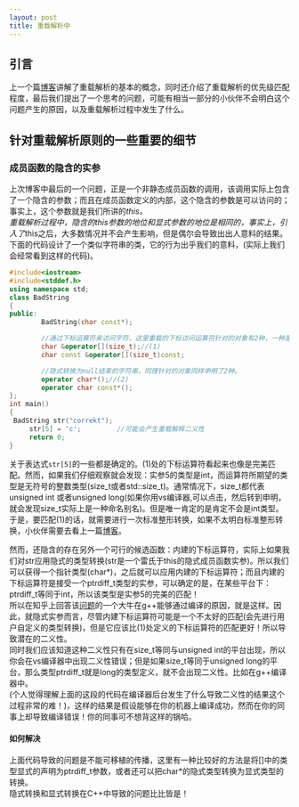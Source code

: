 ```yaml
---
layout: post
title: 重载解析中
---   
```

## 引言 
上一个篇[博客](http://myshstudy.cn/2017/10/15/%E9%87%8D%E8%BD%BD%E8%A7%A3%E6%9E%90/)讲解了重载解析的基本的概念，同时还介绍了重载解析的优先级匹配程度，最后我们提出了一个思考的问题，可能有相当一部分的小伙伴不会明白这个问题产生的原因，以及重载解析过程中发生了什么。  
## 针对重载解析原则的一些重要的细节 
### 成员函数的隐含的实参  
上次博客中最后的一个问题，正是一个非静态成员函数的调用，该调用实际上包含了一个隐含的参数；而且在成员函数定义的内部，这个隐含的参数是可以访问的；事实上，这个参数就是我们所讲的*this。  
重载解析过程中，隐含的this参数的地位和显式参数的地位是相同的，事实上，引入了*this之后，大多数情况并不会产生影响，但是偶尔会导致出出人意料的结果。下面的代码设计了一个类似字符串的类，它的行为出乎我们的意料，(实际上我们会经常看到这样的代码)。  
```C++  
#include<iostream>
#include<stddef.h>
using namespace std;
class BadString
{
public:
		BadString(char const*);

		//通过下标运算符来访问字符，这里重载的下标访问运算符针对的对象有2种，一种是对象const和非const的。
		char &operator[](size_t);//(1)
		char const &operator[](size_t)const;

		//隐式转换为null结束的字符串，同理针对的对象同样申明了2种。
		operator char*();//(2)
		operator char const*();
};
int main()
{
 BadString str("correkt");
	 str[5] = 'c';         //可能会产生重载解释二义性
	 return 0;
}  
```  
关于表达式`str[5]`的一些都是确定的。(1)处的下标运算符看起来也像是完美匹配。然而，如果我们仔细观察就会发现：实参5的类型是int，而运算符所期望的类型是无符号的整数类型(size_t或者std::size_t)。通常情况下，size_t都代表unsigned int 或者unsigned long(如果你用vs编译器,可以点击，然后转到申明，就会发现size_t实际上是一种命名别名)。但是唯一肯定的是肯定不会是int类型。于是，要匹配(1)的话，就需要进行一次标准整形转换，如果不太明白标准整形转换，小伙伴需要去看上一篇[博客](http://myshstudy.cn/2017/10/15/%E9%87%8D%E8%BD%BD%E8%A7%A3%E6%9E%90/)。  
  
然而，还隐含的存在另外一个可行的候选函数：内建的下标运算符，实际上如果我们对str应用隐式的类型转换(str是一个雷氏于this的隐式成员函数实参)。所以我们可以获得一个指针类型(char*)，之后就可以应用内建的下标运算符；而且内建的下标运算符是接受一个ptrdiff_t类型的实参，可以确定的是，在某些平台下：ptrdiff_t等同于int，所以该类型是实参5的完美的匹配！  
所以在知乎上回答该[问题](https://www.zhihu.com/question/65472610)的一个大牛在g++能够通过编译的原因，就是这样。因此，就隐式实参而言，尽管内建下标运算符可能是一个不太好的匹配(会先进行用户自定义的类型转换)，但是它应该比(1)处定义的下标运算符的匹配更好！所以导致潜在的二义性。  
同时我们应该知道这种二义性只有在size_t等同与unsigned int的平台出现，所以你会在vs编译器中出现二义性错误；但是如果size_t等同于unsigned long的平台，那么类型ptrdiff_t就是long的类型定义，就不会出现二义性。比如在g++编译器中。  
(个人觉得理解上面的这段的代码在编译器后台发生了什么导致二义性的结果这个过程非常的难！)，这样的结果是假设能够在你的机器上编译成功，然而在你的同事上却导致编译错误！你的同事可不想背这样的锅哈。  
#### 如何解决
上面代码导致的问题是不能可移植的传播，这里有一种比较好的方法是将[]中的类型显式的声明为ptrdiff_t参数，或者还可以把char*的隐式类型转换为显式类型的转换。  
隐式转换和显式转换在C++中导致的问题比比皆是！ 
  

